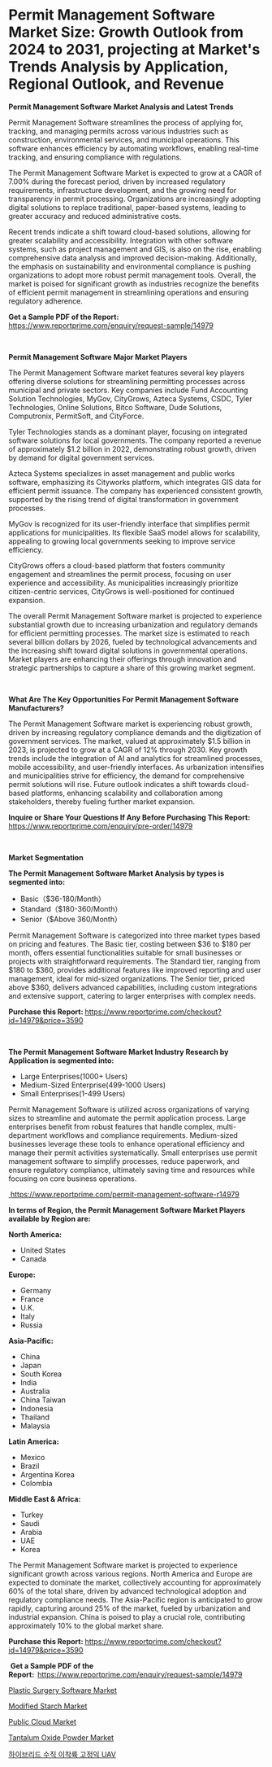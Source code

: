 <p><h1>Permit Management Software Market Size: Growth Outlook from 2024 to 2031, projecting at Market's Trends Analysis by Application, Regional Outlook, and Revenue</h1></p><p><strong>Permit Management Software Market Analysis and Latest Trends</strong></p>
<p><p>Permit Management Software streamlines the process of applying for, tracking, and managing permits across various industries such as construction, environmental services, and municipal operations. This software enhances efficiency by automating workflows, enabling real-time tracking, and ensuring compliance with regulations. </p><p>The Permit Management Software Market is expected to grow at a CAGR of 7.00% during the forecast period, driven by increased regulatory requirements, infrastructure development, and the growing need for transparency in permit processing. Organizations are increasingly adopting digital solutions to replace traditional, paper-based systems, leading to greater accuracy and reduced administrative costs. </p><p>Recent trends indicate a shift toward cloud-based solutions, allowing for greater scalability and accessibility. Integration with other software systems, such as project management and GIS, is also on the rise, enabling comprehensive data analysis and improved decision-making. Additionally, the emphasis on sustainability and environmental compliance is pushing organizations to adopt more robust permit management tools. Overall, the market is poised for significant growth as industries recognize the benefits of efficient permit management in streamlining operations and ensuring regulatory adherence.</p></p>
<p><strong>Get a Sample PDF of the Report:&nbsp;</strong> <a href="https://www.reportprime.com/enquiry/request-sample/14979">https://www.reportprime.com/enquiry/request-sample/14979</a></p>
<p>&nbsp;</p>
<p><strong>Permit Management Software Major Market Players</strong></p>
<p><p>The Permit Management Software market features several key players offering diverse solutions for streamlining permitting processes across municipal and private sectors. Key companies include Fund Accounting Solution Technologies, MyGov, CityGrows, Azteca Systems, CSDC, Tyler Technologies, Online Solutions, Bitco Software, Dude Solutions, Computronix, PermitSoft, and CityForce.</p><p>Tyler Technologies stands as a dominant player, focusing on integrated software solutions for local governments. The company reported a revenue of approximately $1.2 billion in 2022, demonstrating robust growth, driven by demand for digital government services.</p><p>Azteca Systems specializes in asset management and public works software, emphasizing its Cityworks platform, which integrates GIS data for efficient permit issuance. The company has experienced consistent growth, supported by the rising trend of digital transformation in government processes.</p><p>MyGov is recognized for its user-friendly interface that simplifies permit applications for municipalities. Its flexible SaaS model allows for scalability, appealing to growing local governments seeking to improve service efficiency.</p><p>CityGrows offers a cloud-based platform that fosters community engagement and streamlines the permit process, focusing on user experience and accessibility. As municipalities increasingly prioritize citizen-centric services, CityGrows is well-positioned for continued expansion.</p><p>The overall Permit Management Software market is projected to experience substantial growth due to increasing urbanization and regulatory demands for efficient permitting processes. The market size is estimated to reach several billion dollars by 2026, fueled by technological advancements and the increasing shift toward digital solutions in governmental operations. Market players are enhancing their offerings through innovation and strategic partnerships to capture a share of this growing market segment.</p></p>
<p>&nbsp;</p>
<p><strong>What Are The Key Opportunities For Permit Management Software Manufacturers?</strong></p>
<p><p>The Permit Management Software market is experiencing robust growth, driven by increasing regulatory compliance demands and the digitization of government services. The market, valued at approximately $1.5 billion in 2023, is projected to grow at a CAGR of 12% through 2030. Key growth trends include the integration of AI and analytics for streamlined processes, mobile accessibility, and user-friendly interfaces. As urbanization intensifies and municipalities strive for efficiency, the demand for comprehensive permit solutions will rise. Future outlook indicates a shift towards cloud-based platforms, enhancing scalability and collaboration among stakeholders, thereby fueling further market expansion.</p></p>
<p><strong>Inquire or Share Your Questions If Any Before Purchasing This Report:</strong> <a href="https://www.reportprime.com/enquiry/pre-order/14979">https://www.reportprime.com/enquiry/pre-order/14979</a></p>
<p>&nbsp;</p>
<p><strong>Market Segmentation</strong></p>
<p><strong>The Permit Management Software Market Analysis by types is segmented into:</strong></p>
<p><ul><li>Basic（$36-180/Month）</li><li>Standard（$180-360/Month）</li><li>Senior（$Above 360/Month）</li></ul></p>
<p><p>Permit Management Software is categorized into three market types based on pricing and features. The Basic tier, costing between $36 to $180 per month, offers essential functionalities suitable for small businesses or projects with straightforward requirements. The Standard tier, ranging from $180 to $360, provides additional features like improved reporting and user management, ideal for mid-sized organizations. The Senior tier, priced above $360, delivers advanced capabilities, including custom integrations and extensive support, catering to larger enterprises with complex needs.</p></p>
<p><strong>Purchase this Report:&nbsp;</strong><a href="https://www.reportprime.com/checkout?id=14979&price=3590">https://www.reportprime.com/checkout?id=14979&price=3590</a></p>
<p>&nbsp;</p>
<p><strong>The Permit Management Software Market Industry Research by Application is segmented into:</strong></p>
<p><ul><li>Large Enterprises(1000+ Users)</li><li>Medium-Sized Enterprise(499-1000 Users)</li><li>Small Enterprises(1-499 Users)</li></ul></p>
<p><p>Permit Management Software is utilized across organizations of varying sizes to streamline and automate the permit application process. Large enterprises benefit from robust features that handle complex, multi-department workflows and compliance requirements. Medium-sized businesses leverage these tools to enhance operational efficiency and manage their permit activities systematically. Small enterprises use permit management software to simplify processes, reduce paperwork, and ensure regulatory compliance, ultimately saving time and resources while focusing on core business operations.</p></p>
<p><a href="https://www.reportprime.com/permit-management-software-r14979">&nbsp;https://www.reportprime.com/permit-management-software-r14979</a></p>
<p><strong>In terms of Region, the Permit Management Software Market Players available by Region are:</strong></p>
<p>
    <p> <strong> North America: </strong>
        <ul>
            <li>United States</li>
            <li>Canada</li>
        </ul>
        </p> 
    <p> <strong> Europe: </strong>
        <ul>
            <li>Germany</li>
            <li>France</li>
            <li>U.K.</li>
            <li>Italy</li>
            <li>Russia</li>
        </ul>
        </p> 
    <p> <strong> Asia-Pacific: </strong>
        <ul>
            <li>China</li>
            <li>Japan</li>
            <li>South Korea</li>
            <li>India</li>
            <li>Australia</li>
            <li>China Taiwan</li>
            <li>Indonesia</li>
            <li>Thailand</li>
            <li>Malaysia</li>
        </ul>
        </p> 
    <p> <strong> Latin America: </strong>
        <ul>
            <li>Mexico</li>
            <li>Brazil</li>
            <li>Argentina Korea</li>
            <li>Colombia</li>
        </ul>
        </p> 
    <p> <strong> Middle East & Africa: </strong>
        <ul>
            <li>Turkey</li>
            <li>Saudi</li>
            <li>Arabia</li>
            <li>UAE</li>
            <li>Korea</li>
        </ul>
    </p>
    </p>
<p><p>The Permit Management Software market is projected to experience significant growth across various regions. North America and Europe are expected to dominate the market, collectively accounting for approximately 60% of the total share, driven by advanced technological adoption and regulatory compliance needs. The Asia-Pacific region is anticipated to grow rapidly, capturing around 25% of the market, fueled by urbanization and industrial expansion. China is poised to play a crucial role, contributing approximately 10% to the global market share.</p></p>
<p><strong>Purchase this Report: </strong><a href="https://www.reportprime.com/checkout?id=14979&price=3590">https://www.reportprime.com/checkout?id=14979&price=3590</a></p>
<p>&nbsp;<strong>Get a Sample PDF of the Report:&nbsp;&nbsp;</strong><a href="https://www.reportprime.com/enquiry/request-sample/14979">https://www.reportprime.com/enquiry/request-sample/14979</a></p>
<p><strong></strong></p>
<p><p><a href="https://github.com/JamesCox407/Market-Research-Report-List-1/blob/main/plastic-surgery-software-market.md">Plastic Surgery Software Market</a></p><p><a href="https://issuu.com/reportprime-2/docs/modified-starch-market-size-2030.pp_768dbce8822c13">Modified Starch Market</a></p><p><a href="https://www.linkedin.com/pulse/emerging-public-cloud-market-opportunities-analysis-investors-naxze?trackingId=4FtTv4APRiqBFrZ3gFHd9w%3D%3D">Public Cloud Market</a></p><p><a href="https://medium.com/@joanne.harris67856/the-market-study-covers-the-tantalum-oxide-powder-market-across-various-segments-c353c3fef700?postPublishedType=initial">Tantalum Oxide Powder Market</a></p><p><a href="https://medium.com/@duncanbolton68/%EC%84%B8%EA%B3%84-hybrid-vertical-take-off-and-landing-fixed-wing-uav-market-%EC%9D%80-2024%EC%97%90%EC%84%9C-2031%EB%A1%9C-%EC%97%B0%ED%8F%89%EA%B7%A0-%EC%A6%9D%EA%B0%80%EC%9C%A8%EC%9D%84-%EB%B3%B4%EC%9D%BC-%EA%B2%83%EC%9C%BC%EB%A1%9C-%EC%98%88%EC%83%81%EB%90%A9%EB%8B%88%EB%8B%A4-984dbda16d73">하이브리드 수직 이착륙 고정익 UAV</a></p></p>